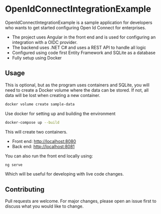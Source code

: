 # OpenIdConnectIntegrationExample

OpenIdConnectIntegrationExample is a sample application for developers who wants to get started configuring Open Id Connect for enterprises.

- The project uses Angular in the front end and is used for configuring an integration with a OIDC provider.
- The backend uses .NET C# and uses a REST API to handle all logic
- Configured using code first Entity Framework and SQLite as a database
- Fully setup using Docker

## Usage

This is optional, but as the program uses containers and SQLite, you will need to create a Docker volume where the data can be stored. 
If not, all data will be lost when creating a new container.
```bash
docker volume create sample-data
```

Use docker for setting up and building the environment

```bash
docker-compose up --build
```

This will create two containers.
- Front end: [http://localhost:8080](http://localhost:8080) 
- Back end: [http://localhost:8081](http://localhost:8081)

You can also run the front end locally using:
```bash
ng serve
```
Which will be useful for developing with live code changes.


## Contributing

Pull requests are welcome. For major changes, please open an issue first
to discuss what you would like to change.